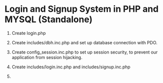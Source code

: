 # Login and Signup System in PHP and MYSQL (Standalone)

1. Create login.php
2. Create includes/dbh.inc.php and set up database connection with PDO.

3. Create config_session.inc.php to set up session security, to prevent our application from session hijacking.

4. Create includes/login.inc.php and includes/signup.inc.php

5. 
